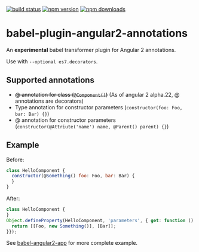 [![build status](https://img.shields.io/travis/shuhei/babel-plugin-angular2-annotations.svg)](https://travis-ci.org/shuhei/babel-plugin-angular2-annotations)
[![npm version](https://img.shields.io/npm/v/babel-plugin-angular2-annotations.svg)](https://www.npmjs.org/package/babel-plugin-angular2-annotations)
[![npm downloads](https://img.shields.io/npm/dm/babel-plugin-angular2-annotations.svg)](https://www.npmjs.org/package/babel-plugin-angular2-annotations)

# babel-plugin-angular2-annotations

An **experimental** babel transformer plugin for Angular 2 annotations.

Use with `--optional es7.decorators`.

## Supported annotations

- ~~@ annotation for class (`@Component()`)~~  (As of angular 2 alpha.22, @ annotations are decorators)
- Type annotation for constructor parameters (`constructor(foo: Foo, bar: Bar) {}`)
- @ annotation for constructor parameters (`constructor(@Attriute('name') name, @Parent() parent) {}`)

## Example

Before:

```js
class HelloComponent {
  constructor(@Something() foo: Foo, bar: Bar) {
  }
}
```

After:

```js
class HelloComponent {
}
Object.defineProperty(HelloComponent, 'parameters', { get: function () {
  return [[Foo, new Something()], [Bar]];
}});
```

See [babel-angular2-app](https://github.com/shuhei/babel-angular2-app) for more complete example.
